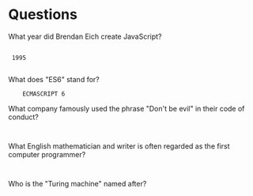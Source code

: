 # Questions

What year did Brendan Eich create JavaScript?

```
    
 1995
    

```

What does "ES6" stand for?

```
    ECMASCRIPT 6

```

What company famously used the phrase "Don't be evil" in their code of conduct?

```


```

What English mathematician and writer is often regarded as the first computer programmer?

```
    

```

Who is the "Turing machine" named after?

```

```
